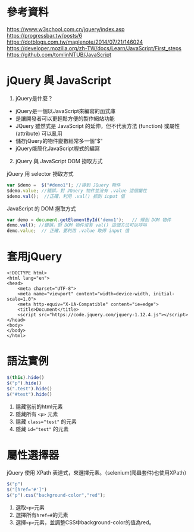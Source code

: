 參考資料
==
https://www.w3school.com.cn/jquery/index.asp
https://progressbar.tw/posts/6
https://dotblogs.com.tw/maplenote/2014/07/21/146024
https://developer.mozilla.org/zh-TW/docs/Learn/JavaScript/First_steps
https://github.com/tomlinNTUB/JavaScript

jQuery 與 JavaScript  
==
1. jQuery是什麼？
* jQuery是一個以JavaScript來編寫的函式庫
* 是讓開發者可以更輕鬆方便的製作網站功能
* JQuery 雖然式是 JavaScript 的延伸，但不代表方法 (function) 或屬性(attribute) 可以亂用
* 儲存jQuery的物件變數經常多一個"$"
* jQuery能簡化JavaScript程式的編寫

2. jQuery 與 JavaScript DOM 撈取方式

jQuery 用 selector 撈取方式
```javascript
var $demo =  $("#demo1"); //得到 JQuery 物件
$demo.value; //錯誤，對 JQuery 物件並沒有 .value 這個屬性
$demo.val();  //正確，利用 .val() 抓到 input 值
```

JavaScript 的 DOM 撈取方式
```javascript
var demo = document.getElementById('demo1');   // 得到 DOM 物件
demo.val(); //錯誤，對 DOM 物件沒有 val() 這個方法可以呼叫
demo.value;  // 正確，要利用 .value 取得 input 值
```


套用jQuery
==
```htmlmixed
<!DOCTYPE html>
<html lang="en">
<head>
    <meta charset="UTF-8">
    <meta name="viewport" content="width=device-width, initial-scale=1.0">
    <meta http-equiv="X-UA-Compatible" content="ie=edge">
    <title>Document</title>
    <script src="https://code.jquery.com/jquery-1.12.4.js"></script>
</head>
<body>
</body>
</html>
```

語法實例
==
```javascript
$(this).hide()
$("p").hide()
$(".test").hide()
$("#test").hide()
```
1. 隱藏當前的html元素
2. 隱藏所有 ``` <p> ``` 元素
3. 隱藏 ``` class="test" ``` 的元素
4. 隱藏 ``` id="test" ``` 的元素


屬性選擇器
==
jQuery 使用 XPath 表達式，來選擇元素。（selenium(爬蟲套件)也使用XPath）

```javascript
$("p")
$("[href='#']")
$("p").css("background-color","red");
```
1. 選取```<p>```元素
2. 選擇所有```href=#```的元素
3. 選擇```<p>```元素，並調整CSS中background-color的值為red。